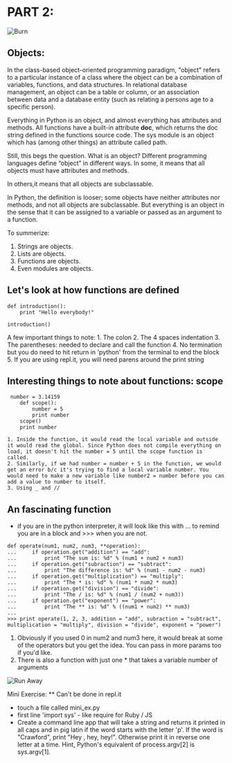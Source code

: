 # PART 2:

![Burn](http://imoviequotes.com/wp-content/uploads/2014/10/3-Monty-Python-and-the-Holy-Grail-quotes.gif)

## Objects:
In the class-based object-oriented programming paradigm, "object" refers to a particular instance of a class where the object can be a combination of variables, functions, and data structures. In relational database management, an object can be a table or column, or an association between data and a database entity (such as relating a persons age to a specific person).

Everything in Python is an object, and almost everything has attributes and methods. All functions have a built-in attribute __doc__, which returns the doc string defined in the functions source code. The sys module is an object which has (among other things) an attribute called path. 


Still, this begs the question. What is an object? 
Different programming languages define “object” in different ways. 
In some, it means that all objects must have attributes and methods. 

In others,it means that all objects are subclassable. 

In Python, the definition is looser; some objects have neither attributes nor methods, and not all objects are subclassable. But everything is an object in the sense that it can be assigned to a variable or passed as an argument to a function.

To summerize:

1. Strings are objects. 
2. Lists are objects. 
3. Functions are objects. 
4. Even modules are objects.


## Let's look at how functions are defined
```
def introduction():
    print "Hello everybody!"

introduction()
```
   A few important things to note:
   	1. The colon
   	2. The 4 spaces indentation
   	3. The parentheses: needed to declare and call the function
   	4. No termination but you do need to hit return in 'python' from the terminal to end the block 
   	5. If you are using repl.it, you will need parens around the print string


## Interesting things to note about functions: scope
```
 number = 3.14159
    def scope():
        number = 5
        print number
    scope()
    print number
```
    1. Inside the function, it would read the local variable and outside it would read the global. Since Python does not compile everything on load, it doesn't hit the number = 5 until the scope function is called.
    2. Similarly, if we had number = number + 5 in the function, we would get an error b/c it's trying to find a local variable number. You would need to make a new variable like number2 = number before you can add a value to number to itself.
    3. Using _ and //

## An fascinating function 

- if you are in the python interpreter, it will look like this with ... to remind you are in a block and >>> when you are not. 

```
def operate(num1, num2, num3, **operation):
...     if operation.get("addition") == "add":
...         print "The sum is: %d" % (num1 + num2 + num3)
...     if operation.get("subraction") == "subtract":
...         print "The difference is: %d" % (num1 - num2 - num3)
...     if operation.get("multiplication") == "multiply":
...         print "The * is: %d" % (num1 * num2 * num3)
...     if operation.get("division") == "divide":
...         print "The / is: %d" % (num1 / (num2 + num3))
...     if operation.get("exponent") == "power":
...         print "The ** is: %d" % ((num1 + num2) ** num3)
... 
>>> print operate(1, 2, 3, addition = "add", subraction = "subtract", multiplication = "multiply", division = "divide", exponent = "power")
```
   1. Obviously if you used 0 in num2 and num3 here, it would break at some of the operators but you get the idea. You can pass in more params too if you'd like.
   2. There is also a function with just one * that takes a variable number of arguments

![Run Away](http://toolbox.klasresearch.com/Content/Images/Research/BlogPostImages/RunAway3.jpg)

Mini Exercise: 
** Can't be done in repl.it
- touch a file called mini_ex.py 
- first line 'import sys' - like require for Ruby / JS
- Create a command line app that will take a string and returns it printed in all caps and in pig latin if the word starts with the letter 'p'. If the word is "Crawford", print "Hey , hey, hey!". Otherwise print it in reverse one letter at a time. Hint, Python's equivalent of process.argv[2] is sys.argv[1]. 